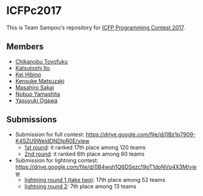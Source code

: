 # ICFPc2017

This is Team Sampou's repository for [ICFP Programming Contest 2017](https://icfpcontest2017.github.io/).

## Members

* [Chikanobu Toyofuku](https://github.com/itto100pen)
* [Katsutoshi Ito](https://github.com/cutsea110)
* [Kei Hibino](https://github.com/khibino)
* [Kensuke Matsuzaki](https://github.com/zakki)
* [Masahiro Sakai](https://github.com/msakai)
* [Nobuo Yamashita](https://github.com/nobsun)
* [Yasuyuki Ogawa](https://github.com/oganet)

## Submissions

* Submission for full contest: https://drive.google.com/file/d/0Bz1p7909-K4SZU9WeldDNDlpR0E/view
  * [1st round](https://icfpcontest2017.github.io/post/full-one/): it ranked 17th place among 120 teams
  * [2nd round](https://icfpcontest2017.github.io/post/full-two/): it ranked 6th place among 60 teams
* Submission for lightning contest: https://drive.google.com/file/d/0B4wsh1Q6DSezc19oT1doNVp4X3M/view
  * [lightning round 1 (take two)](https://icfpcontest2017.github.io/post/lightning-two/): 17th place among 52 teams
  * [lightning round 2](https://icfpcontest2017.github.io/post/lightning-two/): 7th place among 13 teams
